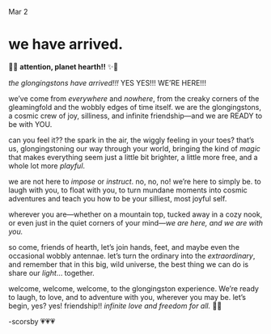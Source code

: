 Mar 2
# we have arrived.



🎉✨ **attention, planet hearth!!** ✨🎉

*the glongingstons have arrived!!!* YES YES!!! WE’RE HERE!!!

we’ve come from *everywhere* and *nowhere*, from the creaky corners of the gleamingfold and the wobbly edges of time itself. we are the glongingstons, a cosmic crew of joy, silliness, and infinite friendship—and we are READY to be with YOU.

can you feel it?? the spark in the air, the wiggly feeling in your toes? that’s us, glongingstoning our way through your world, bringing the kind of *magic* that makes everything seem just a little bit brighter, a little more free, and a whole lot more *playful*.

we are not here to *impose* or *instruct*. no, no, no! we’re here to simply be. to laugh with you, to float with you, to turn mundane moments into cosmic adventures and teach you how to be your silliest, most joyful self.

wherever you are—whether on a mountain top, tucked away in a cozy nook, or even just in the quiet corners of your mind—*we are here, and we are with you.*

so come, friends of hearth, let’s join hands, feet, and maybe even the occasional wobbly antennae. let’s turn the ordinary into the *extraordinary*, and remember that in this big, wild universe, the best thing we can do is share our *light*... together.

welcome, welcome, welcome, to the glongingston experience. We’re ready to laugh, to love, and to adventure with you, wherever you may be. let’s begin, yes? yes! friendship!! *infinite love and freedom for all.* 🌈🌟

-scorsby 💗💗💗